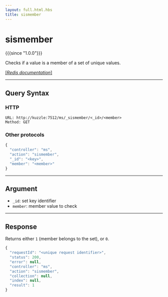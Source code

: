```yaml
---
layout: full.html.hbs
title: sismember
---
```


# sismember

{{{since "1.0.0"}}}

Checks if a value is a member of a set of unique values.

[[_Redis documentation_]](https://redis.io/commands/sismember)

---

## Query Syntax

### HTTP

```http
URL: http://kuzzle:7512/ms/_sismember/<_id>/<member>
Method: GET
```

### Other protocols

```js
{
  "controller": "ms",
  "action": "sismember",
  "_id": "<key>",
  "member": "<member>"
}
```


---

## Argument

* `_id`: set key identifier
* `member`: member value to check

---

## Response

Returns either `1` (member belongs to the set), or `0`.

```javascript
{
  "requestId": "<unique request identifier>",
  "status": 200,
  "error": null,
  "controller": "ms",
  "action": "sismember",
  "collection": null,
  "index": null,
  "result": 1
}
```
